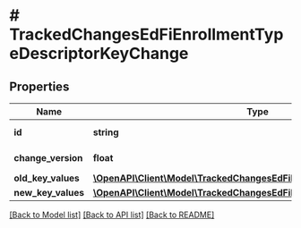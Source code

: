# # TrackedChangesEdFiEnrollmentTypeDescriptorKeyChange

## Properties

Name | Type | Description | Notes
------------ | ------------- | ------------- | -------------
**id** | **string** | Resource identifier | [optional]
**change_version** | **float** | Change version | [optional]
**old_key_values** | [**\OpenAPI\Client\Model\TrackedChangesEdFiEnrollmentTypeDescriptorKey**](TrackedChangesEdFiEnrollmentTypeDescriptorKey.md) |  | [optional]
**new_key_values** | [**\OpenAPI\Client\Model\TrackedChangesEdFiEnrollmentTypeDescriptorKey**](TrackedChangesEdFiEnrollmentTypeDescriptorKey.md) |  | [optional]

[[Back to Model list]](../../README.md#models) [[Back to API list]](../../README.md#endpoints) [[Back to README]](../../README.md)
